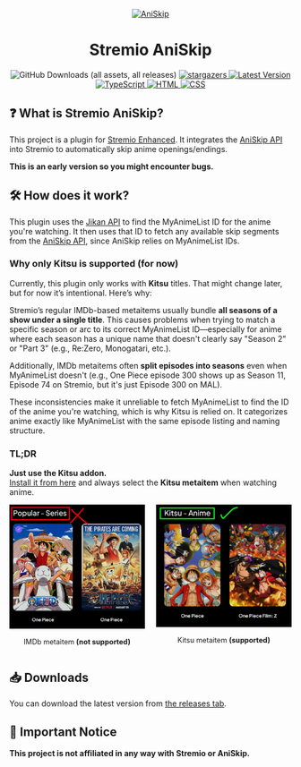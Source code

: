 <p align="center">
	<a href="https://github.com/aniskip">
		<img src="https://avatars.githubusercontent.com/u/154282335?s=200&v=4" alt="AniSkip">
	</a>
	<h1 align="center">Stremio AniSkip</h1>
	<p align="center">
		<img alt="GitHub Downloads (all assets, all releases)" src="https://img.shields.io/github/downloads/REVENGE977/stremio-aniskip/total?style=for-the-badge&color=%237B5BF5">
		<a href="https://github.com/REVENGE977/stremio-aniskip/stargazers">
			<img src="https://img.shields.io/github/stars/REVENGE977/stremio-aniskip.svg?style=for-the-badge&color=%237B5BF5" alt="stargazers">
		</a>
		<a href="https://github.com/REVENGE977/stremio-aniskip/releases/latest">
			<img src="https://img.shields.io/github/v/release/REVENGE977/stremio-aniskip?label=Latest%20Release&style=for-the-badge&color=%237B5BF5" alt="Latest Version">
		</a>
		<br>
		<a href="https://www.typescriptlang.org/">
			<img src="https://img.shields.io/badge/TypeScript-007ACC?style=for-the-badge&logo=typescript&logoColor=white" alt="TypeScript">
		</a>
		<a href="https://developer.mozilla.org/en-US/docs/Web/HTML">
			<img src="https://img.shields.io/badge/HTML-239120?style=for-the-badge&logo=html5&logoColor=white" alt="HTML">
		</a>
		<a href="https://developer.mozilla.org/en-US/docs/Web/CSS">
			<img src="https://img.shields.io/badge/CSS-2965F1?&style=for-the-badge&logo=css3&logoColor=white" alt="CSS">
		</a>
	</p>
</p>

## ❓ What is Stremio AniSkip?
This project is a plugin for [Stremio Enhanced](https://github.com/REVENGE977/stremio-enhanced). It integrates the [AniSkip API](https://api.aniskip.com/api-docs) into Stremio to automatically skip anime openings/endings. 

**This is an early version so you might encounter bugs.**


## 🛠 How does it work?

This plugin uses the [Jikan API](https://jikan.moe/) to find the MyAnimeList ID for the anime you're watching. It then uses that ID to fetch any available skip segments from the [AniSkip API](https://api.aniskip.com/api-docs), since AniSkip relies on MyAnimeList IDs.

### Why only Kitsu is supported (for now)

Currently, this plugin only works with **Kitsu** titles. That might change later, but for now it’s intentional. Here’s why:

Stremio’s regular IMDb-based metaitems usually bundle **all seasons of a show under a single title**. This causes problems when trying to match a specific season or arc to its correct MyAnimeList ID—especially for anime where each season has a unique name that doesn't clearly say "Season 2" or "Part 3" (e.g., Re:Zero, Monogatari, etc.).

Additionally, IMDb metaitems often **split episodes into seasons** even when MyAnimeList doesn't (e.g., One Piece episode 300 shows up as Season 11, Episode 74 on Stremio, but it's just Episode 300 on MAL).

These inconsistencies make it unreliable to fetch MyAnimeList to find the ID of the anime you're watching, which is why Kitsu is relied on. It categorizes anime exactly like MyAnimeList with the same episode listing and naming structure.

### TL;DR

**Just use the Kitsu addon.**  
[Install it from here](https://www.stremio-addons.com/anime-kitsu.html) and always select the **Kitsu metaitem** when watching anime.

<div style="display: flex; justify-content: space-between;">
  <div style="text-align: center; width: 48%;">
    <img src="./images/IMDb.png" style="width: 100%;" />
    <p style="font-size: 0.9em;">IMDb metaitem <b>(not supported)</b></p>
  </div>
  <div style="text-align: center; width: 48%;">
    <img src="./images/Kitsu.png" style="width: 100%;" />
    <p style="font-size: 0.9em;">Kitsu metaitem <b>(supported)</b></p>
  </div>
</div>


## 📥 Downloads
You can download the latest version from [the releases tab](https://github.com/REVENGE977/stremio-aniskip/releases).


## 🚨 Important Notice
**This project is not affiliated in any way with Stremio or AniSkip.**